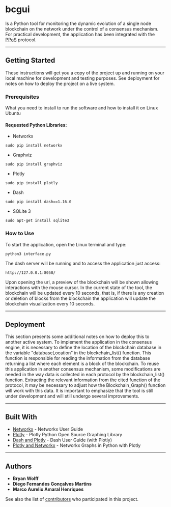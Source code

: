 # bcgui

Is a Python tool for monitoring the dynamic evolution of a single node blockchain on the network under the control of a consensus mechanism. 
For practical development, the application has been integrated with the [PPoS](https://github.com/regras/bc_pos) protocol.

---
## Getting Started

These instructions will get you a copy of the project up and running on your local machine for development and testing purposes. See deployment for notes on how to deploy the project on a live system.


### Prerequisites

What you need to install to run the software and how to install it on Linux Ubuntu

#### Requested Python Libraries:

- Networkx
```
sudo pip install networkx
```
- Graphviz
```
sudo pip install graphviz
```
- Plotly
```
sudo pip install plotly
```
- Dash
```
sudo pip install dash==1.16.0
```
- SQLite 3
```
sudo apt-get install sqlite3
```


### How to Use

To start the application, open the Linux terminal and type:

```
python3 interface.py
```

The dash server will be running and to access the application just access:

```
http://127.0.0.1:8050/
```
Upon opening the url, a preview of the blockchain will be shown allowing interactions with the mouse cursor. In the current state of the tool, the blockchain will be updated every 10 seconds, that is, if there is any creation or deletion of blocks from the blockchain the application will update the blockchain visualization every 10 seconds.

---
## Deployment

This section presents some additional notes on how to deploy this to another active system. To implement the application in the consensus engine, it is necessary to define the location of the blockchain database in the variable "databaseLocation" in the blockchain_list() function. This function is responsible for reading the information from the database returning a list where each element is a block of the blockchain. To reuse this application in another consensus mechanism, some modifications are needed in the way data is collected in each protocol by the blockchain_list() function. Extracting the relevant information from the cited function of the protocol, it may be necessary to adjust how the Blockchain_Graph() function will work with this data. It is important to emphasize that the tool is still under development and will still undergo several improvements.

---
## Built With

* [Networkx](https://networkx.github.io/documentation/stable/index.html) - Networkx User Guide
* [Plotly](https://plotly.com/python/) - Plotly Python Open Source Graphing Library
* [Dash and Plotly](https://dash.plotly.com/) - Dash User Guide (with Plotly)
* [Plotly and Networkx](https://plotly.com/python/network-graphs/) - Networkx Graphs in Python with Plotly


---
## Authors

* **Bryan Wolff**
* **Diego Fernandes Gonçalves Martins**
* **Marco Aurelio Amaral Henriques**

See also the list of [contributors](https://github.com/regras/bcgui/graphs/contributors) who participated in this project.
